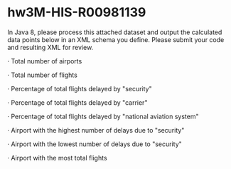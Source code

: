 # hw3M-HIS-R00981139
In Java 8, please process this attached dataset and output the calculated data points below in an XML schema you define. Please submit your code and resulting XML for review.

·         Total number of airports

·         Total number of flights

·         Percentage of total flights delayed by "security"

·         Percentage of total flights delayed by "carrier"

·         Percentage of total flights delayed by "national aviation system"

·         Airport with the highest number of delays due to "security"

·         Airport with the lowest number of delays due to "security"

·         Airport with the most total flights
